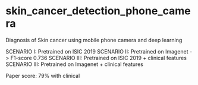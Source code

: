 # skin_cancer_detection_phone_camera
Diagnosis of Skin cancer using mobile phone camera and deep learning

SCENARIO I: Pretrained on ISIC 2019
SCENARIO II: Pretrained on Imagenet -> F1-score 0.736
SCENARIO III: Pretrained on ISIC 2019 + clinical features
SCENARIO III: Pretrained on Imagenet +  clinical features



Paper score: 79% with clinical
